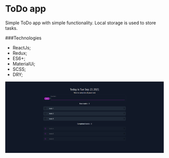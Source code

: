# ToDo app

Simple ToDo app with simple functionality. Local storage is used to store tasks.

###Technologies
- ReactJs;
- Redux;
- ES6+;
- MaterialUi;
- SCSS;
- DRY;

![](./src/img/Todo_app.png)